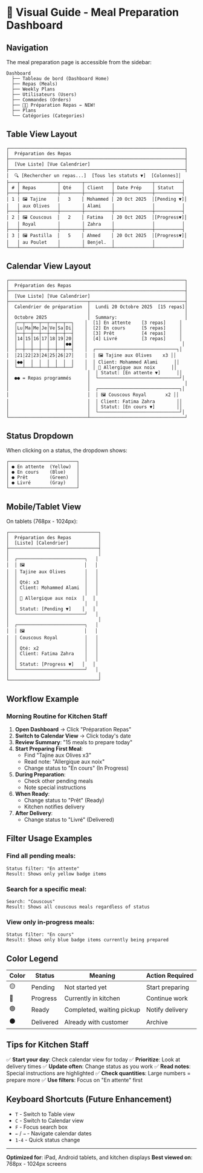 # 📸 Visual Guide - Meal Preparation Dashboard

## Navigation

The meal preparation page is accessible from the sidebar:

```
Dashboard
  ├── Tableau de bord (Dashboard Home)
  ├── Repas (Meals)
  ├── Weekly Plans
  ├── Utilisateurs (Users)
  ├── Commandes (Orders)
  ├── 👨‍🍳 Préparation Repas ← NEW!
  ├── Plans
  └── Catégories (Categories)
```

## Table View Layout

```
┌─────────────────────────────────────────────────────────────────┐
│  Préparation des Repas                                          │
├─────────────────────────────────────────────────────────────────┤
│  [Vue Liste] [Vue Calendrier]                                   │
├─────────────────────────────────────────────────────────────────┤
│  🔍 [Rechercher un repas...]  [Tous les statuts ▼]  [Colonnes]│
├───┬──────────────┬────────┬──────────┬──────────────┬──────────┤
│ # │ Repas        │ Qté    │ Client   │ Date Prép    │ Statut   │
├───┼──────────────┼────────┼──────────┼──────────────┼──────────┤
│ 1 │ 🖼️ Tajine    │   3    │ Mohammed │ 20 Oct 2025  │[Pending ▼]│
│   │ aux Olives   │        │ Alami    │              │          │
├───┼──────────────┼────────┼──────────┼──────────────┼──────────┤
│ 2 │ 🖼️ Couscous  │   2    │ Fatima   │ 20 Oct 2025  │[Progress▼]│
│   │ Royal        │        │ Zahra    │              │          │
├───┼──────────────┼────────┼──────────┼──────────────┼──────────┤
│ 3 │ 🖼️ Pastilla  │   5    │ Ahmed    │ 20 Oct 2025  │[Progress▼]│
│   │ au Poulet    │        │ Benjel.  │              │          │
└───┴──────────────┴────────┴──────────┴──────────────┴──────────┘
```

## Calendar View Layout

```
┌─────────────────────────────────────────────────────────────────┐
│  Préparation des Repas                                          │
├─────────────────────────────────────────────────────────────────┤
│  [Vue Liste] [Vue Calendrier]                                   │
├─────────────────────────────┬───────────────────────────────────┤
│  Calendrier de préparation  │  Lundi 20 Octobre 2025  [15 repas]│
│                             │                                   │
│  Octobre 2025               │  Summary:                         │
│  ┌──┬──┬──┬──┬──┬──┬──┐    │  [1] En attente    [3 repas]     │
│  │Lu│Ma│Me│Je│Ve│Sa│Di│    │  [2] En cours      [5 repas]     │
│  ├──┼──┼──┼──┼──┼──┼──┤    │  [3] Prêt          [4 repas]     │
│  │14│15│16│17│18│19│20│    │  [4] Livré         [3 repas]     │
│  │  │  │  │  │  │  │●●│    │                                   │
│  ├──┼──┼──┼──┼──┼──┼──┤    │  ┌──────────────────────────────┐│
│  │21│22│23│24│25│26│27│    │  │ 🖼️ Tajine aux Olives    x3 ││
│  │●●│  │  │  │  │  │  │    │  │ Client: Mohammed Alami      ││
│  └──┴──┴──┴──┴──┴──┴──┘    │  │ 📝 Allergique aux noix      ││
│                             │  │ Statut: [En attente ▼]      ││
│  ●● = Repas programmés      │  └──────────────────────────────┘│
│                             │                                   │
│                             │  ┌──────────────────────────────┐│
│                             │  │ 🖼️ Couscous Royal       x2 ││
│                             │  │ Client: Fatima Zahra        ││
│                             │  │ Statut: [En cours ▼]        ││
│                             │  └──────────────────────────────┘│
└─────────────────────────────┴───────────────────────────────────┘
```

## Status Dropdown

When clicking on a status, the dropdown shows:

```
┌─────────────────────────┐
│ ● En attente  (Yellow)  │
│ ● En cours    (Blue)    │
│ ● Prêt        (Green)   │
│ ● Livré       (Gray)    │
└─────────────────────────┘
```

## Mobile/Tablet View

On tablets (768px - 1024px):

```
┌─────────────────────────────────┐
│  Préparation des Repas          │
│  [Liste] [Calendrier]           │
├─────────────────────────────────┤
│                                 │
│  ┌─────────────────────────┐   │
│  │ 🖼️                      │   │
│  │ Tajine aux Olives       │   │
│  │                         │   │
│  │ Qté: x3                 │   │
│  │ Client: Mohammed Alami  │   │
│  │                         │   │
│  │ 📝 Allergique aux noix  │   │
│  │                         │   │
│  │ Statut: [Pending ▼]    │   │
│  └─────────────────────────┘   │
│                                 │
│  ┌─────────────────────────┐   │
│  │ 🖼️                      │   │
│  │ Couscous Royal          │   │
│  │                         │   │
│  │ Qté: x2                 │   │
│  │ Client: Fatima Zahra    │   │
│  │                         │   │
│  │ Statut: [Progress ▼]   │   │
│  └─────────────────────────┘   │
│                                 │
└─────────────────────────────────┘
```

## Workflow Example

### Morning Routine for Kitchen Staff

1. **Open Dashboard** → Click "Préparation Repas"
2. **Switch to Calendar View** → Click today's date
3. **Review Summary**: "15 meals to prepare today"
4. **Start Preparing First Meal**:
   - Find "Tajine aux Olives x3"
   - Read note: "Allergique aux noix"
   - Change status to "En cours" (In Progress)
5. **During Preparation**:
   - Check other pending meals
   - Note special instructions
6. **When Ready**:
   - Change status to "Prêt" (Ready)
   - Kitchen notifies delivery
7. **After Delivery**:
   - Change status to "Livré" (Delivered)

## Filter Usage Examples

### Find all pending meals:
```
Status filter: "En attente"
Result: Shows only yellow badge items
```

### Search for a specific meal:
```
Search: "Couscous"
Result: Shows all couscous meals regardless of status
```

### View only in-progress meals:
```
Status filter: "En cours"
Result: Shows only blue badge items currently being prepared
```

## Color Legend

| Color  | Status    | Meaning                        | Action Required |
|--------|-----------|--------------------------------|----------------|
| 🟡     | Pending   | Not started yet                | Start preparing |
| 🔵     | Progress  | Currently in kitchen           | Continue work   |
| 🟢     | Ready     | Completed, waiting pickup      | Notify delivery |
| ⚫     | Delivered | Already with customer          | Archive         |

## Tips for Kitchen Staff

✅ **Start your day**: Check calendar view for today
✅ **Prioritize**: Look at delivery times
✅ **Update often**: Change status as you work
✅ **Read notes**: Special instructions are highlighted
✅ **Check quantities**: Large numbers = prepare more
✅ **Use filters**: Focus on "En attente" first

## Keyboard Shortcuts (Future Enhancement)

- `T` - Switch to Table view
- `C` - Switch to Calendar view
- `F` - Focus search box
- `←` / `→` - Navigate calendar dates
- `1-4` - Quick status change

---

**Optimized for**: iPad, Android tablets, and kitchen displays
**Best viewed on**: 768px - 1024px screens
